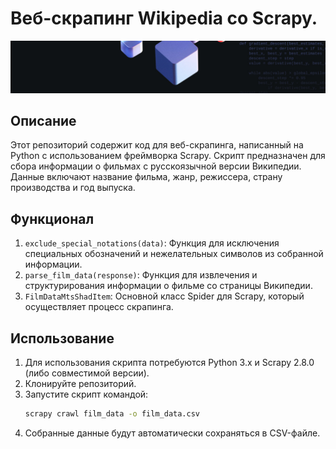 # Веб-скрапинг Wikipedia со Scrapy.

![logo-wide](logo-wide.jpeg)

## Описание
Этот репозиторий содержит код для веб-скрапинга, написанный на Python с использованием фреймворка Scrapy. Скрипт предназначен для сбора информации о фильмах с русскоязычной версии Википедии. Данные включают название фильма, жанр, режиссера, страну производства и год выпуска.

## Функционал
1. `exclude_special_notations(data)`: Функция для исключения специальных обозначений и нежелательных символов из собранной информации.
2. `parse_film_data(response)`: Функция для извлечения и структурирования информации о фильме со страницы Википедии.
3. `FilmDataMtsShadItem`: Основной класс Spider для Scrapy, который осуществляет процесс скрапинга.

## Использование
1. Для использования скрипта потребуются Python 3.x и Scrapy 2.8.0 (либо совместимой версии).
2. Клонируйте репозиторий.
3. Запустите скрипт командой:
   ```bash
   scrapy crawl film_data -o film_data.csv
   ```
4. Собранные данные будут автоматически сохраняться в CSV-файле.